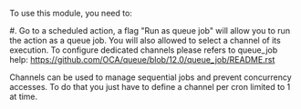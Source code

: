 To use this module, you need to:

#\. Go to a scheduled action, a flag "Run as queue job" will allow you
to run the action as a queue job. You will also allowed to select a
channel of its execution. To configure dedicated channels please refers
to queue_job help:
<https://github.com/OCA/queue/blob/12.0/queue_job/README.rst>

Channels can be used to manage sequential jobs and prevent concurrency
accesses. To do that you just have to define a channel per cron limited
to 1 at time.
